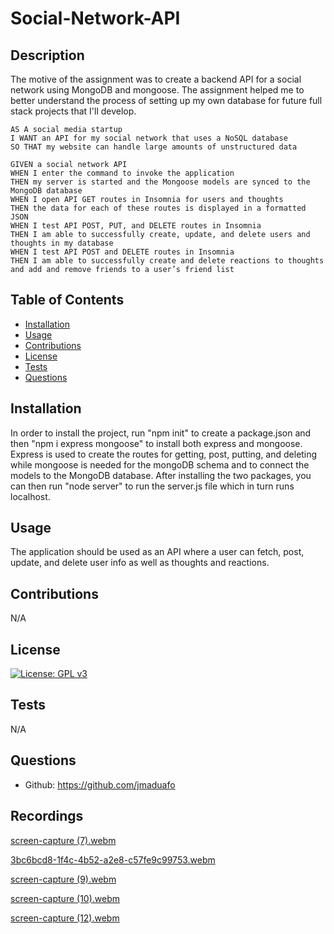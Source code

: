 # Social-Network-API

## Description
            
The motive of the assignment was to create a backend API for a social network using MongoDB and mongoose. The assignment helped me to better understand the process of setting up my own database for future full stack projects that I'll develop.

```
AS A social media startup
I WANT an API for my social network that uses a NoSQL database
SO THAT my website can handle large amounts of unstructured data

GIVEN a social network API
WHEN I enter the command to invoke the application
THEN my server is started and the Mongoose models are synced to the MongoDB database
WHEN I open API GET routes in Insomnia for users and thoughts
THEN the data for each of these routes is displayed in a formatted JSON
WHEN I test API POST, PUT, and DELETE routes in Insomnia
THEN I am able to successfully create, update, and delete users and thoughts in my database
WHEN I test API POST and DELETE routes in Insomnia
THEN I am able to successfully create and delete reactions to thoughts and add and remove friends to a user’s friend list

```

## Table of Contents

- [Installation](#installation)
- [Usage](#usage)
- [Contributions](#contributions)
- [License](#license)
- [Tests](#tests)
- [Questions](#questions)

## Installation

In order to install the project, run "npm init" to create a package.json and then "npm i express mongoose" to install both express and mongoose. Express is used to create the routes for getting, post, putting, and deleting while mongoose is needed for the mongoDB schema and to connect the models to the MongoDB database. After installing the two packages, you can then run "node server" to run the server.js file which in turn runs localhost.

## Usage

The application should be used as an API where a user can fetch, post, update, and delete user info as well as thoughts and reactions.

## Contributions

N/A

## License

[![License: GPL v3](https://img.shields.io/badge/License-GPLv3-blue.svg)](https://www.gnu.org/licenses/gpl-3.0)

## Tests

N/A

## Questions

- Github: https://github.com/jmaduafo

## Recordings

[screen-capture (7).webm](https://github.com/jmaduafo/Social-Network-API/assets/87540591/bce601ae-f6f0-42fa-81ed-7ecb37c3ca19)

[3bc6bcd8-1f4c-4b52-a2e8-c57fe9c99753.webm](https://github.com/jmaduafo/Social-Network-API/assets/87540591/3f5c9676-68f0-4912-8e0c-d54ab5486c95)

[screen-capture (9).webm](https://github.com/jmaduafo/Social-Network-API/assets/87540591/0b8909ae-86c2-4b6d-bd3d-b03e5d42bd79)

[screen-capture (10).webm](https://github.com/jmaduafo/Social-Network-API/assets/87540591/9c351b50-a5ff-411b-bb58-b0e5ca3974dc)

[screen-capture (12).webm](https://github.com/jmaduafo/Social-Network-API/assets/87540591/57a647ae-cedf-4112-9c38-6c25a466e0d1)

